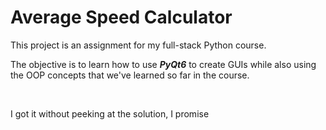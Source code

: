 <h1>Average Speed Calculator</h1>
<p>This project is an assignment for my full-stack Python course.</p> 
<p>The objective is to learn how to use <i><b>PyQt6</b></i> to create GUIs 
while also using the OOP concepts that we've learned so far in the course.</p>
<br>
<p>I got it without peeking at the solution, I promise</p>
